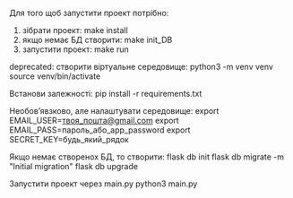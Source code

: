 Для того щоб запустити проект потрібно:

1. зібрати проект: make install
2. якщо немає БД створити: make init_DB
3. запустити проект: make run



deprecated:
створити віртуальне середовище: 
python3 -m venv venv 
source venv/bin/activate

Встанови залежності: 
pip install -r requirements.txt

Необовʼявзково, але налаштувати середовище:
export EMAIL_USER=твоя_пошта@gmail.com 
export EMAIL_PASS=пароль_або_app_password 
export SECRET_KEY=будь_який_рядок

Якщо немає створенох БД, то створити:
flask db init 
flask db migrate -m "Initial migration" 
flask db upgrade

Запустити проект через main.py 
python3 main.py